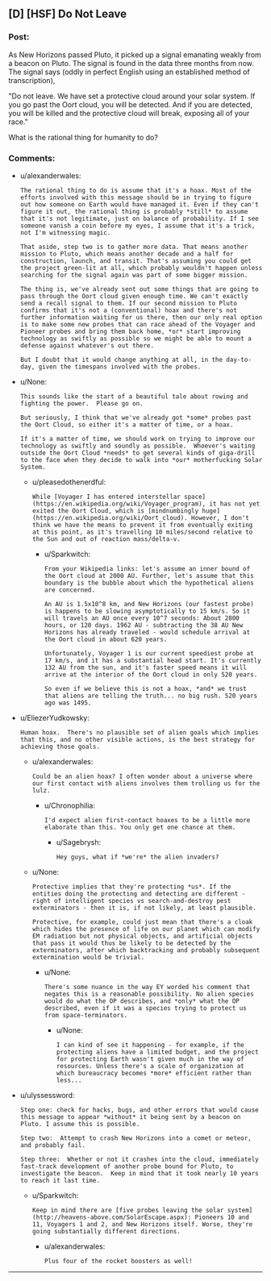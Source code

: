 ## [D] [HSF] Do Not Leave

### Post:

As New Horizons passed Pluto, it picked up a signal emanating weakly from a beacon on Pluto. The signal is found in the data three months from now. The signal says (oddly in perfect English using an established method of transcription),

"Do not leave. We have set a protective cloud around your solar system. If you go past the Oort cloud, you will be detected. And if you are detected, you will be killed and the protective cloud will break, exposing all of your race."

What is the rational thing for humanity to do?

### Comments:

- u/alexanderwales:
  ```
  The rational thing to do is assume that it's a hoax. Most of the efforts involved with this message should be in trying to figure out how someone on Earth would have managed it. Even if they can't figure it out, the rational thing is probably *still* to assume that it's not legitimate, just on balance of probability. If I see someone vanish a coin before my eyes, I assume that it's a trick, not I'm witnessing magic.

  That aside, step two is to gather more data. That means another mission to Pluto, which means another decade and a half for construction, launch, and transit. That's assuming you could get the project green-lit at all, which probably wouldn't happen unless searching for the signal again was part of some bigger mission.

  The thing is, we've already sent out some things that are going to pass through the Oort cloud given enough time. We can't exactly send a recall signal to them. If our second mission to Pluto confirms that it's not a (conventional) hoax and there's not further information waiting for us there, then our only real option is to make some new probes that can race ahead of the Voyager and Pioneer probes and bring them back home, *or* start improving technology as swiftly as possible so we might be able to mount a defense against whatever's out there.

  But I doubt that it would change anything at all, in the day-to-day, given the timespans involved with the probes.
  ```

- u/None:
  ```
  This sounds like the start of a beautiful tale about rowing and fighting the power.  Please go on.

  But seriously, I think that we've already got *some* probes past the Oort Cloud, so either it's a matter of time, or a hoax.

  If it's a matter of time, we should work on trying to improve our technology as swiftly and soundly as possible.  Whoever's waiting outside the Oort Cloud *needs* to get several kinds of giga-drill to the face when they decide to walk into *our* motherfucking Solar System.
  ```

  - u/pleasedothenerdful:
    ```
    While [Voyager I has entered interstellar space](https://en.wikipedia.org/wiki/Voyager_program), it has not yet exited the Oort Cloud, which is [mindnumbingly huge](https://en.wikipedia.org/wiki/Oort_cloud). However, I don't think we have the means to prevent it from eventually exiting at this point, as it's travelling 10 miles/second relative to the Sun and out of reaction mass/delta-v.
    ```

    - u/Sparkwitch:
      ```
      From your Wikipedia links: let's assume an inner bound of the Oort cloud at 2000 AU. Further, let's assume that this boundary is the bubble about which the hypothetical aliens are concerned.

      An AU is 1.5x10^8 km, and New Horizons (our fastest probe) is happens to be slowing asymptotically to 15 km/s. So it will travels an AU once every 10^7 seconds: About 2800 hours, or 120 days. 1962 AU - subtracting the 38 AU New Horizons has already traveled - would schedule arrival at the Oort cloud in about 620 years.

      Unfortunately, Voyager 1 is our current speediest probe at 17 km/s, and it has a substantial head start. It's currently 132 AU from the sun, and it's faster speed means it will arrive at the interior of the Oort cloud in only 520 years.

      So even if we believe this is not a hoax, *and* we trust that aliens are telling the truth... no big rush. 520 years ago was 1495.
      ```

- u/EliezerYudkowsky:
  ```
  Human hoax.  There's no plausible set of alien goals which implies that this, and no other visible actions, is the best strategy for achieving those goals.
  ```

  - u/alexanderwales:
    ```
    Could be an alien hoax? I often wonder about a universe where our first contact with aliens involves them trolling us for the lulz.
    ```

    - u/Chronophilia:
      ```
      I'd expect alien first-contact hoaxes to be a little more elaborate than this. You only get one chance at them.
      ```

      - u/Sagebrysh:
        ```
        Hey guys, what if *we're* the alien invaders?
        ```

  - u/None:
    ```
    Protective implies that they're protecting *us*. If the entities doing the protecting and detecting are different - right of intelligent species vs search-and-destroy pest exterminators - then it is, if not likely, at least plausible.

    Protective, for example, could just mean that there's a cloak which hides the presence of life on our planet which can modify EM radiation but not physical objects, and artificial objects that pass it would thus be likely to be detected by the exterminators, after which backtracking and probably subsequent extermination would be trivial.
    ```

    - u/None:
      ```
      There's some nuance in the way EY worded his comment that negates this is a reasonable possibility. No alien species would do what the OP describes, and *only* what the OP described, even if it was a species trying to protect us from space-terminators.
      ```

      - u/None:
        ```
        I can kind of see it happening - for example, if the protecting aliens have a limited budget, and the project for protecting Earth wasn't given much in the way of resources. Unless there's a scale of organization at which bureaucracy becomes *more* efficient rather than less...
        ```

- u/ulyssessword:
  ```
  Step one: check for hacks, bugs, and other errors that would cause this message to appear *without* it being sent by a beacon on Pluto. I assume this is possible.

  Step two:  Attempt to crash New Horizons into a comet or meteor, and probably fail.

  Step three:  Whether or not it crashes into the cloud, immediately fast-track development of another probe bound for Pluto, to investigate the beacon.  Keep in mind that it took nearly 10 years to reach it last time.
  ```

  - u/Sparkwitch:
    ```
    Keep in mind there are [five probes leaving the solar system](http://heavens-above.com/SolarEscape.aspx): Pioneers 10 and 11, Voyagers 1 and 2, and New Horizons itself. Worse, they're going substantially different directions.
    ```

    - u/alexanderwales:
      ```
      Plus four of the rocket boosters as well!
      ```

---

